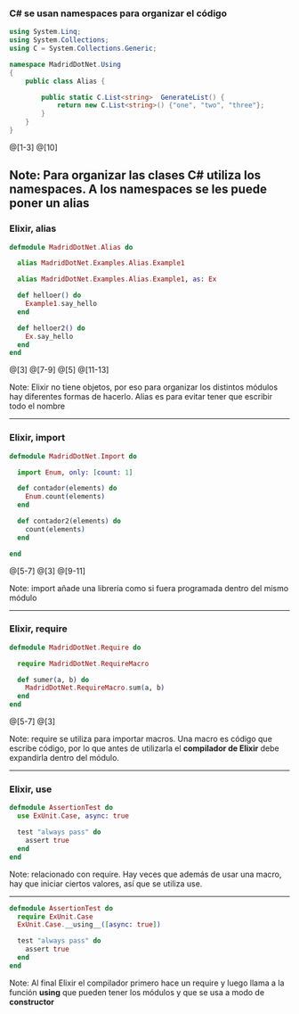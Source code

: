 ### C# se usan namespaces para organizar el código #

```csharp
using System.Linq;
using System.Collections;
using C = System.Collections.Generic;

namespace MadridDotNet.Using
{
    public class Alias {

        public static C.List<string>  GenerateList() {
            return new C.List<string>() {"one", "two", "three"};
        }
    }
}

```
@[1-3]
@[10]

Note:
Para organizar las clases C# utiliza los namespaces. A los namespaces se les puede poner un alias
---

### Elixir, alias

```elixir
defmodule MadridDotNet.Alias do

  alias MadridDotNet.Examples.Alias.Example1

  alias MadridDotNet.Examples.Alias.Example1, as: Ex

  def helloer() do
    Example1.say_hello
  end

  def helloer2() do
    Ex.say_hello
  end
end

```

@[3]
@[7-9]
@[5]
@[11-13]

Note:
Elixir no tiene objetos, por eso para organizar los distintos módulos hay diferentes formas de hacerlo.
Alias es para evitar tener que escribir todo el nombre

---

### Elixir, import

```elixir
defmodule MadridDotNet.Import do

  import Enum, only: [count: 1]

  def contador(elements) do
    Enum.count(elements)
  end

  def contador2(elements) do
    count(elements)
  end

end
```
@[5-7]
@[3]
@[9-11]

Note:
import añade una librería como si fuera programada dentro del mismo módulo

---

### Elixir, require

```elixir
defmodule MadridDotNet.Require do

  require MadridDotNet.RequireMacro

  def sumer(a, b) do
    MadridDotNet.RequireMacro.sum(a, b)
  end
end

```

@[5-7]
@[3]

Note:
require se utiliza para importar macros. Una macro es código que escribe código, por lo que antes de utilizarla
el **compilador de Elixir** debe expandirla dentro del módulo.

---
### Elixir, use

```elixir
defmodule AssertionTest do
  use ExUnit.Case, async: true

  test "always pass" do
    assert true
  end
end
```
Note:
relacionado con require. Hay veces que además de usar una macro, hay que iniciar ciertos valores, así que se utiliza use.

---

```elixir
defmodule AssertionTest do
  require ExUnit.Case
  ExUnit.Case.__using__([async: true])

  test "always pass" do
    assert true
  end
end
```

Note: 
Al final Elixir el compilador primero hace un require y luego llama a la función __using__ que pueden tener los módulos y que se 
usa a modo de **constructor**
